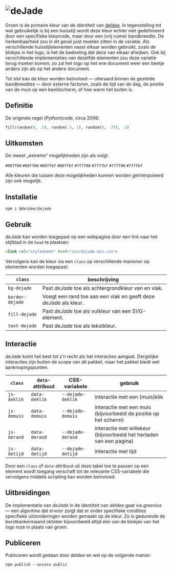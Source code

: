# ![deJade](https://deidee.com/logo.png?str=deJade)

Groen is de primaire kleur van de identiteit van [deIdee](https://deidee.nl/).
In tegenstelling tot wat gebruikelijk is bij een huisstijl wordt deze kleur echter niet gedefinieerd door een specifieke kleurcode, maar door een (vrij ruime) bandbreedte.
De herkenbaarheid zou in dit geval juist moeten zitten in de variatie.
Als verschillende huisstijlelementen naast elkaar worden gebruikt, zoals de blokjes in het logo, is het de bedoeling dat deze van elkaar afwijken.
Ook bij verschillende implementaties van dezelfde elementen zou deze variatie terug moeten komen; zo zal het logo op het ene document weer een beetje anders zijn als op het andere document.

Tot slot kan de kleur worden beïnvloed — uiteraard bínnen de gestelde bandbreedtes — door externe factoren, zoals de tijd van de dag, de positie van de muis op een beeldscherm, of hoe warm het buiten is.

## Definitie

De originele regel (_Python_)code, circa 2006:

```Python
fill(random(0, .5), random(.5, 1), random(0, .75), .5)
```

## Uitkomsten

De meest „extreme” mogelijkheden zijn als volgt:

`#007f00`
`#00ff00`
`#007fbf`
`#00ffbf`
`#7f7f00`
`#7f7fbf`
`#7f7f00`
`#7fffbf`

Alle kleuren die tussen deze mogelijkheden kunnen worden geïnterpoleerd zijn ook mogelijk.

## Installatie

```Shell
npm i @deidee/dejade
```

## Gebruik

_deJade_ kan worden toegepast op een webpagina door een link naar het stijlblad in de `head` te plaatsen:

```HTML
<link rel="stylesheet" href="css/dejade.min.css">
```

Vervolgens kan de kleur via een ``class`` op verschillende manieren op elementen worden toegepast:

| ``class`` | beschrijving |
| --------- | --- |
| `bg-dejade` | Past _deJade_ toe als achtergrondkleur van en vlak. |
| `border-dejade` | Voegt een rand toe aan een vlak en geeft deze _deJade_ als kleur. |
| `fill-dejade` | Past _deJade_ toe als vulkleur van een SVG-element. |
| `text-dejade` | Past _deJade_ toe als tekstkleur. |

## Interactie

_deJade_ komt het best tot z’n recht als het interacties aangaat. Dergelijke interacties zijn buiten de scope van dit pakket, maar het pakket biedt wel aanknopingspunten.

| `class` | `data`-attribuut | CSS-variabele | gebruik |
| --- | --- | --- | --- |
| `js-deklik` | `data-deklik` | `--dejade-deklik` | interactie met een (muis)klik |
| `js-demuis` | `data-demuis` | `--dejade-demuis` | interactie met een muis (bijvoorbeeld de positie op het scherm) |
| `js-derand` | `data-derand` | `--dejade-derand` | interactie met willekeur (bijvoorbeeld het herladen van een pagina) |
| `js-detijd` | `data-detijd` | `--dejade-detijd` | interactie met tijd |

Door een ``class`` of `data`-attribuut uit deze tabel toe te passen op een element wordt toegang verschaft tot de relevante CSS-variabele die vervolgens middels scripting kan worden beïnvloed.

## Uitbreidingen

De implementatie van _deJade_ in de identiteit van _deIdee_ gaat via _greenius_ — een algoritme dat ervoor zorgt dat er onder specifieke condities specifieke uitzonderingen worden gemaakt op de kleur.
Zo is gedurende de borstkankermaand oktober bijvoorbeeld altijd één van de blokjes van het logo roze in plaats van groen.

## Publiceren

Publiceren wordt gedaan door _deIdee_ en wel op de volgende manier:

```Shell
npm publish --access public
```
